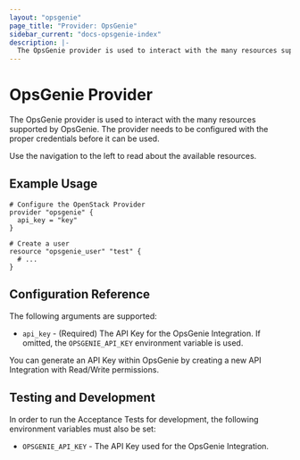 ```yaml
---
layout: "opsgenie"
page_title: "Provider: OpsGenie"
sidebar_current: "docs-opsgenie-index"
description: |-
  The OpsGenie provider is used to interact with the many resources supported by OpsGenie. The provider needs to be configured with the proper credentials before it can be used.
---
```


# OpsGenie Provider

The OpsGenie provider is used to interact with the
many resources supported by OpsGenie. The provider needs to be configured
with the proper credentials before it can be used.

Use the navigation to the left to read about the available resources.

## Example Usage

```
# Configure the OpenStack Provider
provider "opsgenie" {
  api_key = "key"
}

# Create a user
resource "opsgenie_user" "test" {
  # ...
}
```

## Configuration Reference

The following arguments are supported:

* `api_key` - (Required) The API Key for the OpsGenie Integration. If omitted, the
  `OPSGENIE_API_KEY` environment variable is used.

You can generate an API Key within OpsGenie by creating a new API Integration with Read/Write permissions.

## Testing and Development

In order to run the Acceptance Tests for development, the following environment
variables must also be set:

* `OPSGENIE_API_KEY` - The API Key used for the OpsGenie Integration.
